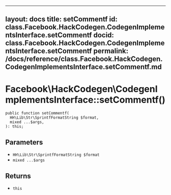 
***

layout: docs
title: setCommentf
id: class.Facebook.HackCodegen.CodegenImplementsInterface.setCommentf
docid: class.Facebook.HackCodegen.CodegenImplementsInterface.setCommentf
permalink: /docs/reference/class.Facebook.HackCodegen.CodegenImplementsInterface.setCommentf.md
---







# Facebook\\HackCodegen\\CodegenImplementsInterface::setCommentf()




``` Hack
public function setCommentf(
  HH\Lib\Str\SprintfFormatString $format,
  mixed ...$args,
): this;
```




## Parameters




+ ` HH\Lib\Str\SprintfFormatString $format `
+ ` mixed ...$args `




## Returns




* ` this `